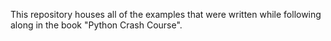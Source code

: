 This repository houses all of the examples that were written while following along in the book "Python Crash Course".
